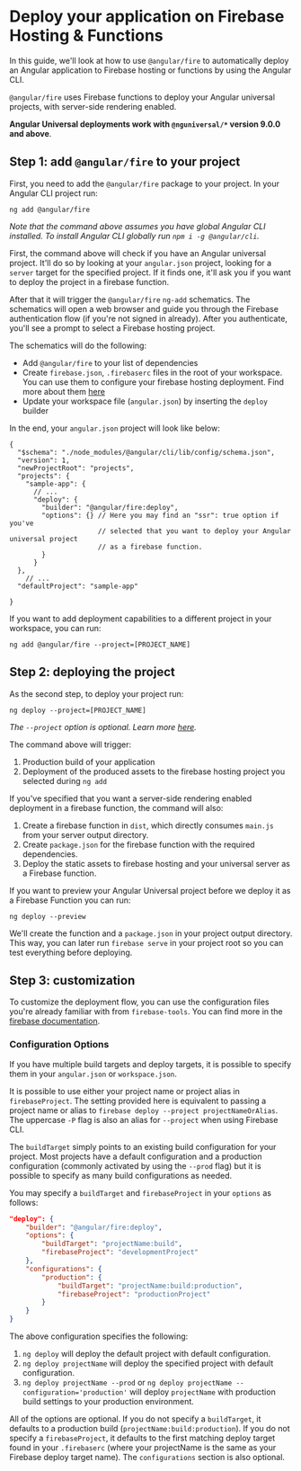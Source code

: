 # Deploy your application on Firebase Hosting & Functions

In this guide, we'll look at how to use `@angular/fire` to automatically deploy an Angular application to Firebase hosting or functions by using the Angular CLI.

`@angular/fire` uses Firebase functions to deploy your Angular universal projects, with server-side rendering enabled.

**Angular Universal deployments work with `@nguniversal/*` version 9.0.0 and above**.

## Step 1: add `@angular/fire` to your project

First, you need to add the `@angular/fire` package to your project. In your Angular CLI project run:

```shell
ng add @angular/fire
```

*Note that the command above assumes you have global Angular CLI installed. To install Angular CLI globally run `npm i -g @angular/cli`.*

First, the command above will check if you have an Angular universal project. It'll do so by looking at your `angular.json` project, looking for a `server` target for the specified project. If it finds one, it'll ask you if you want to deploy the project in a firebase function.

After that it will trigger the `@angular/fire` `ng-add` schematics. The schematics will open a web browser and guide you through the Firebase authentication flow (if you're not signed in already). After you authenticate, you'll see a prompt to select a Firebase hosting project.

The schematics will do the following:

- Add `@angular/fire` to your list of dependencies
- Create `firebase.json`, `.firebaserc` files in the root of your workspace. You can use them to configure your firebase hosting deployment. Find more about them [here](https://firebase.google.com/docs/hosting/full-config)
- Update your workspace file (`angular.json`) by inserting the `deploy` builder

In the end, your `angular.json` project will look like below:

```json5
{
  "$schema": "./node_modules/@angular/cli/lib/config/schema.json",
  "version": 1,
  "newProjectRoot": "projects",
  "projects": {
    "sample-app": {
      // ...
      "deploy": {
        "builder": "@angular/fire:deploy",
        "options": {} // Here you may find an "ssr": true option if you've
                      // selected that you want to deploy your Angular universal project
                      // as a firebase function.
        }
      }
  },
    // ...
  "defaultProject": "sample-app"
  
}
```

If you want to add deployment capabilities to a different project in your workspace, you can run:

```
ng add @angular/fire --project=[PROJECT_NAME]
```

## Step 2: deploying the project

As the second step, to deploy your project run:

```
ng deploy --project=[PROJECT_NAME]
```

*The `--project` option is optional. Learn more [here](https://angular.io/cli/deploy).*

The command above will trigger:

1. Production build of your application
2. Deployment of the produced assets to the firebase hosting project you selected during `ng add`

If you've specified that you want a server-side rendering enabled deployment in a firebase function, the command will also:

1. Create a firebase function in `dist`, which directly consumes `main.js` from your server output directory.
2. Create `package.json` for the firebase function with the required dependencies.
3. Deploy the static assets to firebase hosting and your universal server as a Firebase function.

If you want to preview your Angular Universal project before we deploy it as a Firebase Function you can run:

```
ng deploy --preview
```

We'll create the function and a `package.json` in your project output directory. This way, you can later run `firebase serve` in your project root so you can test everything before deploying.

## Step 3: customization

To customize the deployment flow, you can use the configuration files you're already familiar with from `firebase-tools`. You can find more in the [firebase documentation](https://firebase.google.com/docs/hosting/full-config).

### Configuration Options

If you have multiple build targets and deploy targets, it is possible to specify them in your `angular.json` or `workspace.json`.

It is possible to use either your project name or project alias in `firebaseProject`. The setting provided here is equivalent to passing a project name or alias to `firebase deploy --project projectNameOrAlias`. The uppercase `-P` flag is also an alias for `--project` when using Firebase CLI.

The `buildTarget` simply points to an existing build configuration for your project. Most projects have a default configuration and a production configuration (commonly activated by using the `--prod` flag) but it is possible to specify as many build configurations as needed.

You may specify a `buildTarget` and `firebaseProject` in your `options` as follows:

```json
"deploy": {
    "builder": "@angular/fire:deploy",
    "options": {
        "buildTarget": "projectName:build",
        "firebaseProject": "developmentProject"
    },
    "configurations": {
        "production": {
            "buildTarget": "projectName:build:production",
            "firebaseProject": "productionProject"
        }
    }
}
```

The above configuration specifies the following:

1. `ng deploy` will deploy the default project with default configuration.
2. `ng deploy projectName` will deploy the specified project with default configuration.
3. `ng deploy projectName --prod` or `ng deploy projectName --configuration='production'` will deploy `projectName` with production build settings to your production environment.

All of the options are optional. If you do not specify a `buildTarget`, it defaults to a production build (`projectName:build:production`). If you do not specify a `firebaseProject`, it defaults to the first matching deploy target found in your `.firebaserc` (where your projectName is the same as your Firebase deploy target name). The `configurations` section is also optional.
